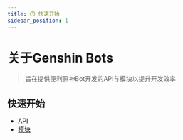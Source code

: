```yaml
---
title: ⏱️ 快速开始
sidebar_position: 1
---
```


# 关于Genshin Bots

> 旨在提供便利原神Bot开发的API与模块以提升开发效率

## 快速开始

- [API](/docs/api)
- [模块](/docs/modules)
